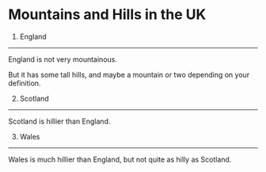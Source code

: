 Mountains and Hills in the UK
===================

1. England
-------

England is not very mountainous.

But it has some tall hills, and maybe a mountain or two depending on your definition.

2. Scotland
--------

Scotland is hillier than England.

3. Wales
-----

Wales is much hillier than England, but not quite as hilly as Scotland.
